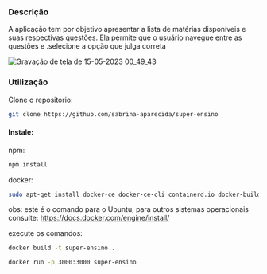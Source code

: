### Descrição

A aplicação tem por objetivo apresentar a lista de matérias disponíveis e suas respectivas questões. 
Ela permite que o usuário navegue entre as questões e .selecione a opção que julga correta


![Gravação de tela de 15-05-2023 00_49_43](https://github.com/sabrina-aparecida/super-ensino/assets/25768879/331984fc-7251-4549-9b66-964a834f9b6e)


### Utilização

Clone o repositorio:

```sh
git clone https://github.com/sabrina-aparecida/super-ensino
```

#### Instale:

npm:
```sh
npm install
```

docker:

```sh
sudo apt-get install docker-ce docker-ce-cli containerd.io docker-buildx-plugin docker-compose-plugin
```
obs: este é o comando para o Ubuntu, para outros sistemas operacionais consulte: https://docs.docker.com/engine/install/

execute os comandos:

```sh
docker build -t super-ensino .
```

```sh
docker run -p 3000:3000 super-ensino
```
